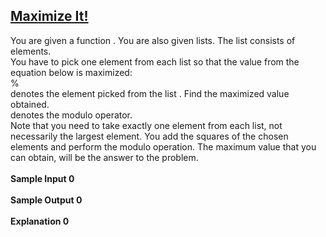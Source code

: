 ## **[Maximize It!](https://www.hackerrank.com/challenges/maximize-it)** 
You are given a function . You are also given lists. The list consists of elements.<br>You have to pick one element from each list so that the value from the equation below is maximized:<br>%<br>denotes the element picked from the list . Find the maximized value obtained.<br>denotes the modulo operator.<br>Note that you need to take exactly one element from each list, not necessarily the largest element. You add the squares of the chosen elements and perform the modulo operation. The maximum value that you can obtain, will be the answer to the problem.<br><br>**Sample Input 0**<br><br>**Sample Output 0**<br><br>**Explanation 0**<br><br>
